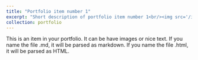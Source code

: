 ```yaml
---
title: "Portfolio item number 1"
excerpt: "Short description of portfolio item number 1<br/><img src='/images/research/transient_topology_topopt.jpg'>"
collection: portfolio
---
```


This is an item in your portfolio. It can be have images or nice text. If you name the file .md, it will be parsed as markdown. If you name the file .html, it will be parsed as HTML. 
